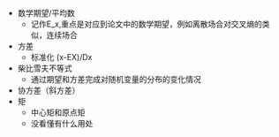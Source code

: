 - 数学期望/平均数
    - 记作E_x,重点是对应到论文中的数学期望，例如离散场合对交叉熵的类似，连续场合
- 方差
    - 标准化  (x-EX)/Dx
- 柴比雪夫不等式
    - 通过期望和方差完成对随机变量的分布的变化情况
- 协方差（斜方差）
- 矩
    - 中心矩和原点矩
    - 没看懂有什么用处